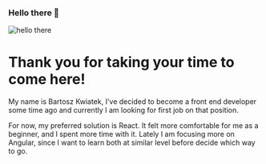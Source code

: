 ### Hello there 👋
![hello there](https://media.giphy.com/media/KOVlHmbBA09XO/giphy.gif)

# Thank you for taking your time to come here!

My name is Bartosz Kwiatek, I've decided to become a front end developer some time ago and currently I am looking for first job on that position.

For now, my preferred solution is React. It felt more comfortable for me as a beginner, and I spent more time with it. 
Lately I am focusing more on Angular, since I want to learn both at similar level before decide which way to go.

<!--
**kwiaciu/kwiaciu** is a ✨ _special_ ✨ repository because its `README.md` (this file) appears on your GitHub profile.

Here are some ideas to get you started:

- 🔭 I’m currently working on ...
- 🌱 I’m currently learning ...
- 👯 I’m looking to collaborate on ...
- 🤔 I’m looking for help with ...
- 💬 Ask me about ...
- 📫 How to reach me: ...
- 😄 Pronouns: ...
- ⚡ Fun fact: ...
-->
